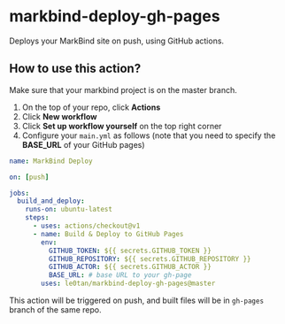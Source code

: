 # markbind-deploy-gh-pages

Deploys your MarkBind site on push, using GitHub actions.


## How to use this action?

Make sure that your markbind project is on the master branch.

1. On the top of your repo, click **Actions**
2. Click **New workflow**
3. Click **Set up workflow yourself** on the top right corner
4. Configure your `main.yml` as follows (note that you need to specify the **BASE_URL** of your GitHub pages)

```yaml
name: MarkBind Deploy

on: [push]

jobs: 
  build_and_deploy:
    runs-on: ubuntu-latest
    steps:
      - uses: actions/checkout@v1
      - name: Build & Deploy to GitHub Pages
        env: 
          GITHUB_TOKEN: ${{ secrets.GITHUB_TOKEN }}
          GITHUB_REPOSITORY: ${{ secrets.GITHUB_REPOSITORY }}
          GITHUB_ACTOR: ${{ secrets.GITHUB_ACTOR }}
          BASE_URL: # base URL to your gh-page
        uses: le0tan/markbind-deploy-gh-pages@master

```

This action will be triggered on push, and built files will be in `gh-pages` branch of the same repo.
